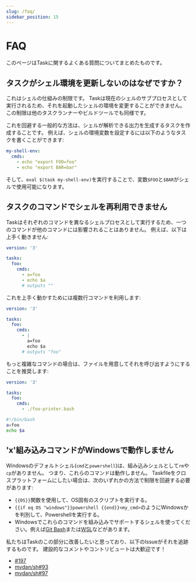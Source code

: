 ```yaml
---
slug: /faq/
sidebar_position: 15
---
```


# FAQ

このページはTaskに関するよくある質問についてまとめたものです。

## タスクがシェル環境を更新しないのはなぜですか？

これはシェルの仕組みの制限です。 Taskは現在のシェルのサブプロセスとして実行されるため、それを起動したシェルの環境を変更することができません。 この制限は他のタスクランナーやビルドツールでも同様です。

これを回避する一般的な方法は、シェルが解析できる出力を生成するタスクを作成することです。 例えば、シェルの環境変数を設定するには以下のようなタスクを書くことができます:

```yaml
my-shell-env:
  cmds:
    - echo "export FOO=foo"
    - echo "export BAR=bar"
```

そして、`eval $(task my-shell-env)`を実行することで、変数`$FOO`と`$BAR`がシェルで使用可能になります。

## タスクのコマンドでシェルを再利用できません

Taskはそれぞれのコマンドを異なるシェルプロセスとして実行するため、一つのコマンドが他のコマンドには影響されることはありません。 例えば、以下は上手く動きません:

```yaml
version: '3'

tasks:
  foo:
    cmds:
      - a=foo
      - echo $a
      # outputs ""
```

これを上手く動かすためには複数行コマンドを利用します:

```yaml
version: '3'

tasks:
  foo:
    cmds:
      - |
        a=foo
        echo $a
      # outputs "foo"
```

もっと複雑なコマンドの場合は、ファイルを用意してそれを呼び出すようにすることを推奨します:

```yaml
version: '3'

tasks:
  foo:
    cmds:
      - ./foo-printer.bash
```

```bash
#!/bin/bash
a=foo
echo $a
```

## 'x'組み込みコマンドがWindowsで動作しません

Windowsのデフォルトシェル(`cmd`と`powershell`)は、組み込みシェルとして`rm`や`cp`がありません。 つまり、これらのコマンドは動作しません。 Taskfileをクロスプラットフォームにしたい場合は、次のいずれかの方法で制限を回避する必要があります:

- `{{OS}}`関数を使用して、OS固有のスクリプトを実行する。
- `{{if eq OS "windows"}}powershell {{end}}<my_cmd>`のようにWindowsかを判別して、Powershellを実行する。
- Windowsでこれらのコマンドを組み込みでサポートするシェルを使ってください。例えば[Git Bash][git-bash]または[WSL][wsl]などがあります。

私たちはTaskのこの部分に改善したいと思っており、以下のIssueがそれを追跡するものです。 建設的なコメントやコントリビュートは大歓迎です！

- [#197](https://github.com/newrelic-forks/task/issues/197)
- [mvdan/sh#93](https://github.com/mvdan/sh/issues/93)
- [mvdan/sh#97](https://github.com/mvdan/sh/issues/97)

<!-- prettier-ignore-start -->

<!-- prettier-ignore-end -->
[git-bash]: https://gitforwindows.org/
[wsl]: https://learn.microsoft.com/en-us/windows/wsl/install
